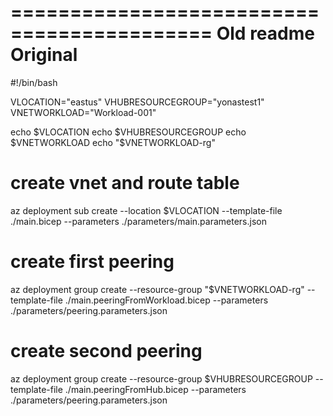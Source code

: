 ===========================================
Old readme Original
==============================================

#!/bin/bash

VLOCATION="eastus"
VHUBRESOURCEGROUP="yonastest1"
VNETWORKLOAD="Workload-001"

echo $VLOCATION
echo $VHUBRESOURCEGROUP
echo $VNETWORKLOAD
echo "$VNETWORKLOAD-rg"

# create vnet and route table
az deployment sub create  --location $VLOCATION --template-file  ./main.bicep --parameters ./parameters/main.parameters.json 

# create first peering
az deployment group create  --resource-group  "$VNETWORKLOAD-rg" --template-file  ./main.peeringFromWorkload.bicep --parameters ./parameters/peering.parameters.json

# create second peering
az deployment group create --resource-group $VHUBRESOURCEGROUP --template-file ./main.peeringFromHub.bicep --parameters ./parameters/peering.parameters.json
